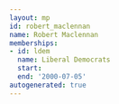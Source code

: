```yaml
---
layout: mp
id: robert_maclennan
name: Robert Maclennan
memberships:
- id: ldem
  name: Liberal Democrats
  start: 
  end: '2000-07-05'
autogenerated: true
---
```

